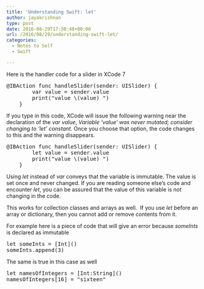 ```yaml
---
title: 'Understanding Swift: let'
author: jayakrishnan
type: post
date: 2016-08-29T17:50:48+00:00
url: /2016/08/29/understanding-swift-let/
categories:
  - Notes to Self
  - Swift

---
```

Here is the handler code for a slider in XCode 7

<pre>@IBAction func handleSlider(sender: UISlider) {
        var value = sender.value
        print("value \(value) ")
    }
</pre>

If you type in this code, XCode will issue the following warning near the declaration of the _var value_, _Variable &#8216;value&#8217; was never mutated; consider changing to &#8216;let&#8217; constant._ Once you choose that option, the code changes to this and the warning disappears.

<pre>@IBAction func handleSlider(sender: UISlider) {
        let value = sender.value
        print("value \(value) ")
    }
</pre>

Using _let_ instead of _var_ conveys that the variable is immutable. The value is set once and never changed. If you are reading someone else&#8217;s code and encounter _let_, you can be assured that the value of this variable is not changing in the code.

This works for collection classes and arrays as well.  If you use _let_ before an array or dictionary, then you cannot add or remove contents from it.

For example here is a piece of code that will give an error because _someInts_ is declared as immutable

<pre>let someInts = [Int]()
someInts.append(3)
</pre>

The same is true in this case as well

<pre>let namesOfIntegers = [Int:String]()
namesOfIntegers[16] = "sixteen"
</pre>